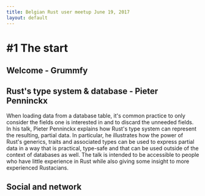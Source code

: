 ```yaml
---
title: Belgian Rust user meetup June 19, 2017
layout: default
---
```


# #1 The start

## Welcome - Grummfy

## Rust's type system & database - Pieter Penninckx

When loading data from a database table, it's common practice to only consider
the fields one is interested in and to discard the unneeded fields. 
In his talk, Pieter Penninckx explains how Rust's type system can represent the
resulting, partial data.
In particular, he illustrates how the power of Rust's generics, traits and 
associated types can be used to express partial data in a way that is practical,
type-safe and that can be used outside of the context of databases as well.
The talk is intended to be accessible to people who have little experience in
Rust while also giving some insight to more experienced Rustacians.

## Social and network
